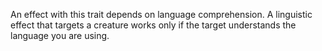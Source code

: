 An effect with this trait depends on language comprehension. A linguistic effect that targets a creature works only if the target understands the language you are using.